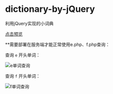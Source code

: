# dictionary-by-jQuery
利用jQuery实现的小词典

[点击预览](https://magicmai.github.io/dictionary-by-jQuery/)

\*\*需要部署在服务端才能正常使用e.php、f.php查询：

查询 `e` 开头单词：

![e单词查询](https://raw.githubusercontent.com/magicmai/dictionary-by-jQuery/master/images/e.jpg)

查询 `f` 开头单词：

![f单词查询](https://raw.githubusercontent.com/magicmai/dictionary-by-jQuery/master/images/f.jpg)

